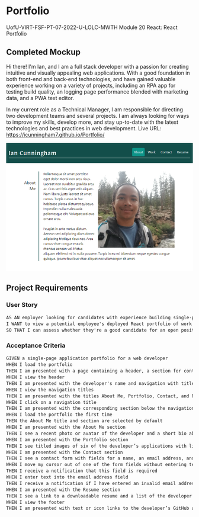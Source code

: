 # Portfolio
 UofU-VIRT-FSF-PT-07-2022-U-LOLC-MWTH Module 20 React: React Portfolio

## Completed Mockup

Hi there! I'm Ian, and I am a full stack developer with a passion for creating intuitive and visually appealing web applications. With a good foundation in both front-end and back-end technologies, and have gained valuable experience working on a variety of projects, including an RPA app for testing build quality, an logging page performance blended with marketing data, and a PWA text editor.

In my current role as a Technical Manager, I am responsible for directing two development teams and several projects. I am always looking for ways to improve my skills, develop more, and stay up-to-date with the latest technologies and best practices in web development.
Live URL: https://icunningham7.github.io/Portfolio/

![Portfolio Mockup](./assets/portfolio_mockup.png)

## Project Requirements

### User Story

```md
AS AN employer looking for candidates with experience building single-page applications
I WANT to view a potential employee's deployed React portfolio of work samples
SO THAT I can assess whether they're a good candidate for an open position
```

### Acceptance Criteria

```md
GIVEN a single-page application portfolio for a web developer
WHEN I load the portfolio
THEN I am presented with a page containing a header, a section for content, and a footer
WHEN I view the header
THEN I am presented with the developer's name and navigation with titles corresponding to different sections of the portfolio
WHEN I view the navigation titles
THEN I am presented with the titles About Me, Portfolio, Contact, and Resume, and the title corresponding to the current section is highlighted
WHEN I click on a navigation title
THEN I am presented with the corresponding section below the navigation without the page reloading and that title is highlighted
WHEN I load the portfolio the first time
THEN the About Me title and section are selected by default
WHEN I am presented with the About Me section
THEN I see a recent photo or avatar of the developer and a short bio about them
WHEN I am presented with the Portfolio section
THEN I see titled images of six of the developer’s applications with links to both the deployed applications and the corresponding GitHub repositories
WHEN I am presented with the Contact section
THEN I see a contact form with fields for a name, an email address, and a message
WHEN I move my cursor out of one of the form fields without entering text
THEN I receive a notification that this field is required
WHEN I enter text into the email address field
THEN I receive a notification if I have entered an invalid email address
WHEN I am presented with the Resume section
THEN I see a link to a downloadable resume and a list of the developer’s proficiencies
WHEN I view the footer
THEN I am presented with text or icon links to the developer’s GitHub and LinkedIn profiles, and their profile on a third platform (Stack Overflow, Twitter)
```